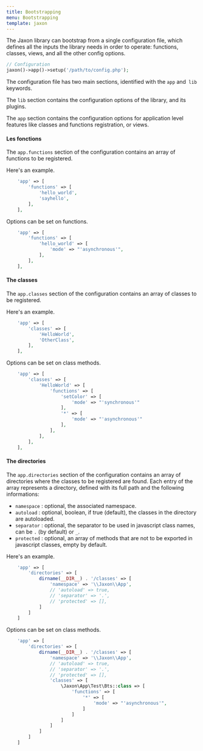 ```yaml
---
title: Bootstrapping
menu: Bootstrapping
template: jaxon
---
```


The Jaxon library can bootstrap from a single configuration file, which defines all the inputs the library needs in order to operate: functions, classes, views, and all the other config options.


```php
// Configuration
jaxon()->app()->setup('/path/to/config.php');
```

The configuration file has two main sections, identified with the `app` and` lib` keywords.

The `lib` section contains the configuration options of the library, and its plugins.

The `app` section contains the configuration options for application level features like classes and functions registration, or views.

#### Les fonctions

The `app.functions` section of the configuration contains an array of functions to be registered.

Here's an example.

```php
    'app' => [
        'functions' => [
            'hello_world',
            'sayhello',
        ],
    ],
```

Options can be set on functions.

```php
    'app' => [
        'functions' => [
            'hello_world' => [
                'mode' => "'asynchronous'",
            ],
        ],
    ],
```

#### The classes

The `app.classes` section of the configuration contains an array of classes to be registered.

Here's an example.

```php
    'app' => [
        'classes' => [
            'HelloWorld',
            'OtherClass',
        ],
    ],
```

Options can be set on class methods.

```php
    'app' => [
        'classes' => [
            'HelloWorld' => [
                'functions' => [
                    'setColor' => [
                        'mode' => "'synchronous'"
                    ],
                    '*' => [
                        'mode' => "'asynchronous'"
                    ],
                ],
            ],
        ],
    ],
```

#### The directories

The `app.directories` section of the configuration contains an array of directories where the classes to be registered are found.
Each entry of the array represents a directory, defined with its full path and the following informations:

- `namespace` : optional, the associated namespace.
- `autoload` : optional, boolean, if true (default), the classes in the directory are autoloaded.
- `separator` : optional, the separator to be used in javascript class names, can be `.` (by default) or `_`.
- `protected` : optional, an array of methods that are not to be exported in javascript classes, empty by default.

Here's an example.

```php
    'app' => [
        'directories' => [
            dirname(__DIR__) . '/classes' => [
                'namespace' => '\\Jaxon\\App',
                // 'autoload' => true,
                // 'separator' => '.',
                // 'protected' => [],
            ]
        ]
    ]
```

Options can be set on class methods.

```php
    'app' => [
        'directories' => [
            dirname(__DIR__) . '/classes' => [
                'namespace' => '\\Jaxon\\App',
                // 'autoload' => true,
                // 'separator' => '.',
                // 'protected' => [],
                'classes' => [
                    \Jaxon\App\Test\Bts::class => [
                        'functions' => [
                            '*' => [
                                'mode' => "'asynchronous'",
                            ]
                        ]
                    ]
                ]
            ]
        ]
    ]
```
